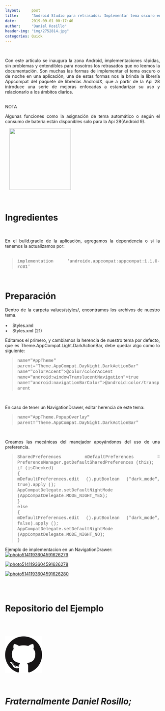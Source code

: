 ```yaml
---
layout:     post
title:      "Android Studio para retrasados: Implementar tema oscuro en 2 pasos"
date:       2019-09-01 00:17:40
author:     "Daniel Rosillo"
header-img: "img/2752814.jpg"
categories: Quick
---
```

<div style="text-align: justify;">
<div class='post-body entry-content'>
<br>
<p>Con este artículo se inaugura la zona Android, implementaciones rápidas, sin problemas y entendibles para nosotros los retrasados que no leemos la documentación.
Son muchas las formas de implementar el tema oscuro o de noche en una aplicación, una de estas formas nos la brinda la librería Appcompat del paquete de librerías AndroidX, que a partir de la Api 28 introduce una serie de mejoras enfocadas a estandarizar su uso y relacionarlo a los ámbitos diarios.
<br>
<br />
<p>NOTA<br>
<p>Algunas funciones como la asignación de tema automático o según el consumo de batería están disponibles solo para la Api 28(Android 9).
<br>

<a href="https://2.bp.blogspot.com/-_cCRPk4QL1k/W8sCpKnairI/AAAAAAAAAkI/S1l_if5p4RACmKqfYi7xqevCeMhuHWV9QCLcBGAs/s1600/DELYSIDANN02.jpg" imageanchor="1" style="margin-left: 1em; margin-right: 1em;"><img border="0" data-original-height="324" data-original-width="324" height="200" src="https://2.bp.blogspot.com/-_cCRPk4QL1k/W8sCpKnairI/AAAAAAAAAkI/S1l_if5p4RACmKqfYi7xqevCeMhuHWV9QCLcBGAs/s200/DELYSIDANN02.jpg" width="200" /></a>

<br>
<h1>Ingredientes</h1>
<br>
<p>En el build.gradle de la aplicación, agregamos la dependencia o si la tenemos la actualizamos por:
<br><br>
<blockquote>
<span style="font-family: &quot;courier new&quot; , &quot;courier&quot; , monospace;">implementation 'androidx.appcompat:appcompat:1.1.0-rc01'</span><br />
</blockquote>
<br>
<h1>Preparación</h1>
<p>Dentro de la carpeta values/styles/, encontramos los archivos de nuestro tema.
<br>
<br>
&#8226;&nbsp;&nbsp;&nbsp;	Styles.xml <br>
&#8226;&nbsp;&nbsp;&nbsp;	Styles.xml (21)
<br>

<p>Editamos el primero, y cambiamos la herencia de nuestro tema por defecto, que es Theme.AppCompat.Light.DarkActionBar, debe quedar algo como lo siguiente:
<br>

<blockquote>
<span style="font-family: &quot;courier new&quot; , &quot;courier&quot; , monospace;">name="AppTheme" parent="Theme.AppCompat.DayNight.DarkActionBar"</span><br />
<span style="font-family: &quot;courier new&quot; , &quot;courier&quot; , monospace;">name="colorAccent">@color/colorAccent</span><br />
<span style="font-family: &quot;courier new&quot; , &quot;courier&quot; , monospace;">name="android:windowTranslucentNavigation">true</span><br />
<span style="font-family: &quot;courier new&quot; , &quot;courier&quot; , monospace;">name="android:navigationBarColor">@android:color/transparent</span><br />
</blockquote>


<br>
<p>En caso de tener un NavigationDrawer, editar herencia de este tema:
<br>

<blockquote>
<span style="font-family: &quot;courier new&quot; , &quot;courier&quot; , monospace;">name="AppTheme.PopupOverlay" parent="Theme.AppCompat.DayNight.DarkActionBar"</span><br />
</blockquote>

<br>
<p>Creamos las mecánicas del manejador apoyándonos del uso de una preferencia.
<br>

<blockquote>
<span style="font-family: &quot;courier new&quot; , &quot;courier&quot; , monospace;">
SharedPreferences mDefaultPreferences = PreferenceManager.getDefaultSharedPreferences (this);</span><br />
<span style="font-family: &quot;courier new&quot; , &quot;courier&quot; , monospace;">if (isChecked)</span><br />
<span style="font-family: &quot;courier new&quot; , &quot;courier&quot; , monospace;">{</span><br />
<span style="font-family: &quot;courier new&quot; , &quot;courier&quot; , monospace;">    
mDefaultPreferences.edit ().putBoolean ("dark_mode", true).apply ();</span><br />
<span style="font-family: &quot;courier new&quot; , &quot;courier&quot; , monospace;">    AppCompatDelegate.setDefaultNightMode (AppCompatDelegate.MODE_NIGHT_YES);</span><br />
<span style="font-family: &quot;courier new&quot; , &quot;courier&quot; , monospace;">}</span><br />
<span style="font-family: &quot;courier new&quot; , &quot;courier&quot; , monospace;">else</span><br />
<span style="font-family: &quot;courier new&quot; , &quot;courier&quot; , monospace;">{</span><br />
<span style="font-family: &quot;courier new&quot; , &quot;courier&quot; , monospace;">    
mDefaultPreferences.edit ().putBoolean ("dark_mode", false).apply ();</span><br />
<span style="font-family: &quot;courier new&quot; , &quot;courier&quot; , monospace;">    AppCompatDelegate.setDefaultNightMode (AppCompatDelegate.MODE_NIGHT_NO);</span><br />
<span style="font-family: &quot;courier new&quot; , &quot;courier&quot; , monospace;">}</span><br />
</blockquote>

<p>Ejemplo de implementacion en un NavigationDrawer:<br>
<a href="https://ibb.co/kS0HKSH"><img src="https://i.ibb.co/kS0HKSH/photo5141193604591626279.jpg" alt="photo5141193604591626279" border="0"></a>

<a href="https://ibb.co/ySYY45J"><img src="https://i.ibb.co/ySYY45J/photo5141193604591626278.jpg" alt="photo5141193604591626278" border="0"></a>

<a href="https://ibb.co/sVg3QQR"><img src="https://i.ibb.co/sVg3QQR/photo5141193604591626280.jpg" alt="photo5141193604591626280" border="0"></a>

<br>
<br>

<h1>Repositorio del Ejemplo<h1>
<br>
 <div class="badges">
                    <a class="badge-link" href="https://github.com/DanielRosillo/NightDrawerMenu"><img src="/img/git.png" alt=""></a>
                     </div>
            
<div style='clear: both;'></div>
<br>
            <br>
<i>Fraternalmente Daniel Rosillo;</i>